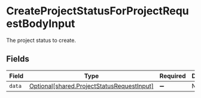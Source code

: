 # CreateProjectStatusForProjectRequestBodyInput

The project status to create.


## Fields

| Field                                                                                          | Type                                                                                           | Required                                                                                       | Description                                                                                    |
| ---------------------------------------------------------------------------------------------- | ---------------------------------------------------------------------------------------------- | ---------------------------------------------------------------------------------------------- | ---------------------------------------------------------------------------------------------- |
| `data`                                                                                         | [Optional[shared.ProjectStatusRequestInput]](../../models/shared/projectstatusrequestinput.md) | :heavy_minus_sign:                                                                             | N/A                                                                                            |